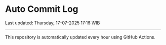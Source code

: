 # Auto Commit Log

Last updated: Thursday, 17-07-2025 17:16 WIB

---

This repository is automatically updated every hour using GitHub Actions.
